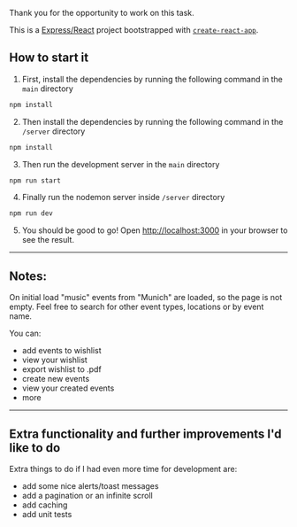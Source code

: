 Thank you for the opportunity to work on this task.

This is a [Express/React](https://expressjs.com/en/) project bootstrapped with [`create-react-app`](https://create-react-app.dev/).

## How to start it

1. First, install the dependencies by running the following command in the `main` directory

```bash
npm install
```

2. Then install the dependencies by running the following command in the `/server` directory

```bash
npm install
```

3. Then run the development server in the `main` directory

```bash
npm run start
```

4. Finally run the nodemon server inside `/server` directory

```bash
npm run dev
```

5. You should be good to go! Open [http://localhost:3000](http://localhost:3000) in your browser to see the result.

---
## Notes:

On initial load "music" events from "Munich" are loaded, so the page is not empty. Feel free to search for other event types, locations or by event name.

You can:
- add events to wishlist
- view your wishlist
- export wishlist to .pdf
- create new events
- view your created events
- more

---
## Extra functionality and further improvements I'd like to do

Extra things to do if I had even more time for development are:

- add some nice alerts/toast messages
- add a pagination or an infinite scroll
- add caching
- add unit tests
